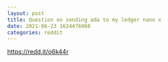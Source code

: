 ```yaml
--- 
layout: post 
title: Question on sending ada to my ledger nano x 
date: 2021-06-23 1624476968 
categories: reddit 
--- 
```

https://redd.it/o6k44r